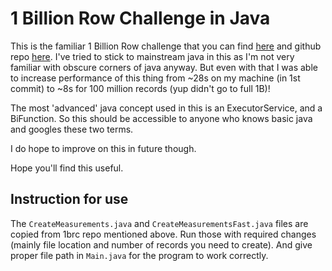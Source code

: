 # 1 Billion Row Challenge in Java

This is the familiar 1 Billion Row challenge that you can find [here](https://1brc.dev/)
and github repo [here](https://github.com/gunnarmorling/1brc).
I've tried to stick to mainstream java in this as I'm not very familiar with
obscure corners of java anyway. But even with that I was able to increase 
performance of this thing from ~28s on my machine (in 1st commit) to ~8s for
100 million records (yup didn't go to full 1B)!

The most 'advanced' java concept used in this is an ExecutorService, and a 
BiFunction. So this should be accessible to anyone who knows basic java and 
googles these two terms.

I do hope to improve on this in future though.

Hope you'll find this useful.

## Instruction for use

The `CreateMeasurements.java` and `CreateMeasurementsFast.java` files are copied
from 1brc repo mentioned above. Run those with required changes (mainly file
location and number of records you need to create). And give proper file path 
in `Main.java` for the program to work correctly.